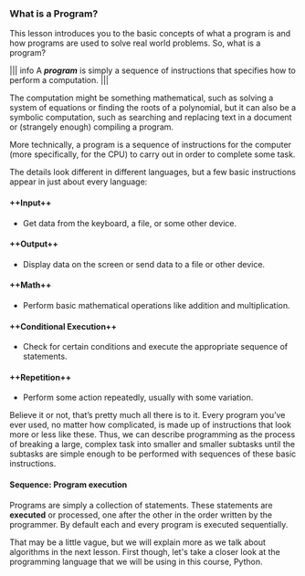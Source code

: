 ### What is a Program?

This lesson introduces you to the basic concepts of what a program is and how programs are used to solve real world problems. So, what is a program? 

||| info
A ***program*** is simply a sequence of instructions that specifies how to perform a computation. 
|||

The computation might be something mathematical, such as solving a system of equations or finding the roots of a polynomial, but it can also be a symbolic computation, such as searching and replacing text in a document or (strangely enough) compiling a program.

More technically, a program is a sequence of instructions for the computer (more specifically, for the CPU) to carry out in order to complete some task.

The details look different in different languages, but a few basic instructions appear in just about every language:

#### ++Input++
- Get data from the keyboard, a file, or some other device.
#### ++Output++
- Display data on the screen or send data to a file or other device.
#### ++Math++
- Perform basic mathematical operations like addition and multiplication.
#### ++Conditional Execution++
- Check for certain conditions and execute the appropriate sequence of statements.
#### ++Repetition++
- Perform some action repeatedly, usually with some variation.


Believe it or not, that’s pretty much all there is to it. Every program you’ve ever used, no matter how complicated, is made up of instructions that look more or less like these. Thus, we can describe programming as the process of breaking a large, complex task into smaller and smaller subtasks until the subtasks are simple enough to be performed with sequences of these basic instructions.

#### Sequence: Program execution
Programs are simply a collection of statements. These statements are **executed** or processed, one after the other in the order written by the programmer. By default each and every program is executed sequentially.

That may be a little vague, but we will explain more as we talk about algorithms in the next lesson.  First though, let's take a closer look at the programming language that we will be using in this course, Python. 



